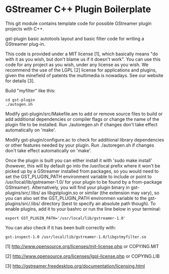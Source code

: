 # GStreamer C++ Plugin Boilerplate

This git module contains template code for possible GStreamer plugin projects
with C++.

gst-plugin
	basic autotools layout and basic filter code for writing a
	GStreamer plug-in.

This code is provided under a MIT license [1], which basically means "do
with it as you wish, but don't blame us if it doesn't work". You can use
this code for any project as you wish, under any license as you wish. We
recommend the use of the LGPL [2] license for applications and plugins,
given the minefield of patents the multimedia is nowadays. See our website
for details [3].

Build "myfilter" like this:

    cd gst-plugin
    ./autogen.sh

Modify gst-plugin/src/Makefile.am to add or remove source files to build or
add additional dependencies or compiler flags or change the name of the
plugin file to be installed. Run ./autoregen.sh if changes don't take effect
automatically on 'make'.

Modify gst-plugin/configure.ac to check for additional library dependencies
or other features needed by your plugin. Run ./autoregen.sh if changes don't
take effect automatically on 'make'.

Once the plugin is built you can either install it with 'sudo make install'
(however, this will by default go into the /usr/local prefix where it won't
be picked up by a GStreamer installed from packages, so you would need to
set the GST_PLUGIN_PATH environment variable to include or point to
/usr/local/lib/gstreamer-1.0/ for your plugin to be found by a from-package
GStreamer). Alternatively, you will find your plugin binary in
gst-plugins/src/.libs/ as libgstplugin.so or similar (the extension may vary),
so you can also set the GST_PLUGIN_PATH environmen variable to the
gst-plugins/src/.libs/ directory (best to specify an absolute path though).
To enable plugins, add it to your bashrc or run the line below in your 
terminal:

    export GST_PLUGIN_PATH='/usr/local/lib/gstreamer-1.0'

You can also check if it has been built correctly with:

    gst-inspect-1.0 /usr/local/lib/gstreamer-1.0/libgstmyfilter.so


[1] http://www.opensource.org/licenses/mit-license.php or COPYING.MIT

[2] http://www.opensource.org/licenses/lgpl-license.php or COPYING.LIB

[3] http://gstreamer.freedesktop.org/documentation/licensing.html
